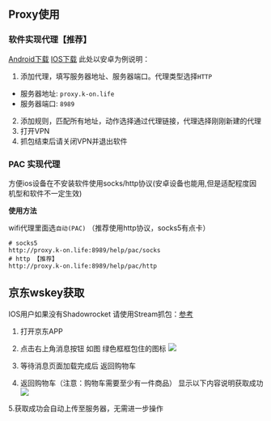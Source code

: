 ## Proxy使用
### 软件实现代理【推荐】
[Android下载](https://pan.tenire.com/down.php/8b63e9aebc55ce32a0d29f5e6dcd96b7.apk)
[IOS下载](https://apps.apple.com/us/app/id932747118)
此处以安卓为例说明：
1. 添加代理，填写服务器地址、服务器端口。代理类型选择`HTTP`
- 服务器地址: `proxy.k-on.life`
- 服务器端口: `8989`
2.  添加规则，匹配所有地址，动作选择通过代理链接，代理选择刚刚新建的代理
3. 打开VPN
4. 抓包结束后请关闭VPN并退出软件

### PAC 实现代理
方便ios设备在不安装软件使用socks/http协议(安卓设备也能用,但是适配程度因机型和软件不一定生效)

**使用方法**

wifi代理里面选`自动(PAC)` （推荐使用http协议，socks5有点卡）
```
# socks5
http://proxy.k-on.life:8989/help/pac/socks
# http 【推荐】
http://proxy.k-on.life:8989/help/pac/http
```

## 京东wskey获取
IOS用户如果没有Shadowrocket 请使用Stream抓包：[参考](https://carcloud.ml/page/3.html)

1. 打开京东APP
2. 点击右上角消息按钮 如图 绿色框框包住的图标
![](https://files.catbox.moe/56m1k5.png)

3. 等待消息页面加载完成后 返回购物车
4. 返回购物车（注意：购物车需要至少有一件商品） 显示以下内容说明获取成功
![](https://files.catbox.moe/lklu76.png)

5.获取成功会自动上传至服务器，无需进一步操作
